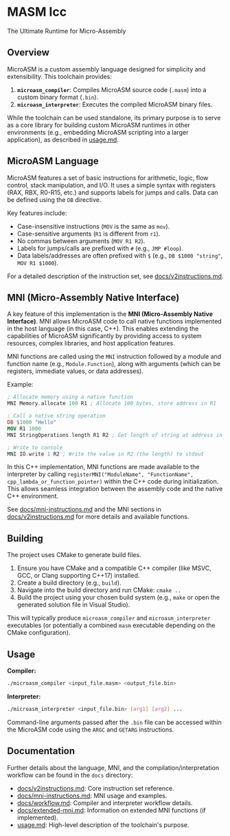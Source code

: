 # MASM Icc

The Ultimate Runtime for Micro-Assembly

## Overview

MicroASM is a custom assembly language designed for simplicity and extensibility. This toolchain provides:

1.  **`microasm_compiler`**: Compiles MicroASM source code (`.masm`) into a custom binary format (`.bin`).
2.  **`microasm_interpreter`**: Executes the compiled MicroASM binary files.

While the toolchain can be used standalone, its primary purpose is to serve as a core library for building custom MicroASM runtimes in other environments (e.g., embedding MicroASM scripting into a larger application), as described in [usage.md](usage.md).

## MicroASM Language

MicroASM features a set of basic instructions for arithmetic, logic, flow control, stack manipulation, and I/O. It uses a simple syntax with registers (RAX, RBX, R0-R15, etc.) and supports labels for jumps and calls. Data can be defined using the `DB` directive.

Key features include:
*   Case-insensitive instructions (`MOV` is the same as `mov`).
*   Case-sensitive arguments (`R1` is different from `r1`).
*   No commas between arguments (`MOV R1 R2`).
*   Labels for jumps/calls are prefixed with `#` (e.g., `JMP #loop`).
*   Data labels/addresses are often prefixed with `$` (e.g., `DB $1000 "string"`, `MOV R1 $1000`).

For a detailed description of the instruction set, see [docs/v2instructions.md](docs/v2instructions.md).

## MNI (Micro-Assembly Native Interface)

A key feature of this implementation is the **MNI (Micro-Assembly Native Interface)**. MNI allows MicroASM code to call native functions implemented in the host language (in this case, C++). This enables extending the capabilities of MicroASM significantly by providing access to system resources, complex libraries, and host application features.

MNI functions are called using the `MNI` instruction followed by a module and function name (e.g., `Module.Function`), along with arguments (which can be registers, immediate values, or data addresses).

Example:
```nasm
; Allocate memory using a native function
MNI Memory.allocate 100 R1 ; Allocate 100 bytes, store address in R1

; Call a native string operation
DB $1000 "Hello"
MOV R1 1000
MNI StringOperations.length R1 R2 ; Get length of string at address in R1, store in R2

; Write to console
MNI IO.write 1 R2 ; Write the value in R2 (the length) to stdout
```

In this C++ implementation, MNI functions are made available to the interpreter by calling `registerMNI("ModuleName", "FunctionName", cpp_lambda_or_function_pointer)` within the C++ code during initialization. This allows seamless integration between the assembly code and the native C++ environment.

See [docs/mni-instructions.md](docs/mni-instructions.md) and the MNI sections in [docs/v2instructions.md](docs/v2instructions.md) for more details and available functions.

## Building

The project uses CMake to generate build files.

1.  Ensure you have CMake and a compatible C++ compiler (like MSVC, GCC, or Clang supporting C++17) installed.
2.  Create a build directory (e.g., `build`).
3.  Navigate into the build directory and run CMake: `cmake ..`
4.  Build the project using your chosen build system (e.g., `make` or open the generated solution file in Visual Studio).

This will typically produce `microasm_compiler` and `microasm_interpreter` executables (or potentially a combined `masm` executable depending on the CMake configuration).

## Usage

**Compiler:**
```bash
./microasm_compiler <input_file.masm> <output_file.bin>
```

**Interpreter:**
```bash
./microasm_interpreter <input_file.bin> [arg1] [arg2] ...
```
Command-line arguments passed after the `.bin` file can be accessed within the MicroASM code using the `ARGC` and `GETARG` instructions.

## Documentation

Further details about the language, MNI, and the compilation/interpretation workflow can be found in the `docs` directory:

*   [docs/v2instructions.md](docs/v2instructions.md): Core instruction set reference.
*   [docs/mni-instructions.md](docs/mni-instructions.md): MNI usage and examples.
*   [docs/workflow.md](docs/workflow.md): Compiler and interpreter workflow details.
*   [docs/extended-mni.md](docs/extended-mni.md): Information on extended MNI functions (if implemented).
*   [usage.md](usage.md): High-level description of the toolchain's purpose.

